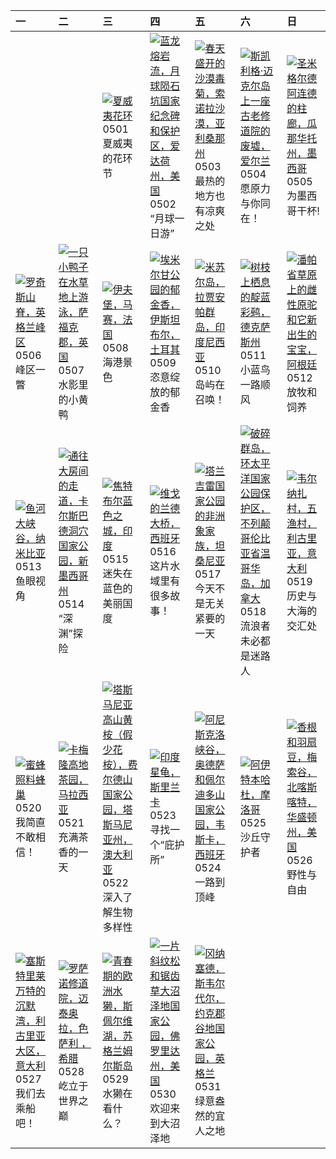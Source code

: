 | 一                                                                                                                                                                                                     | 二                                                                                                                                                                                                    | 三                                                                                                                                                                                                                     | 四                                                                                                                                                                                                             | 五                                                                                                                                                                                                                | 六                                                                                                                                                                                                                                 | 日                                                                                                                                                                                                         |
|:------------------------------------------------------------------------------------------------------------------------------------------------------------------------------------------------------|:-----------------------------------------------------------------------------------------------------------------------------------------------------------------------------------------------------|:----------------------------------------------------------------------------------------------------------------------------------------------------------------------------------------------------------------------|:--------------------------------------------------------------------------------------------------------------------------------------------------------------------------------------------------------------|:-----------------------------------------------------------------------------------------------------------------------------------------------------------------------------------------------------------------|:----------------------------------------------------------------------------------------------------------------------------------------------------------------------------------------------------------------------------------|:----------------------------------------------------------------------------------------------------------------------------------------------------------------------------------------------------------|
|                                                                                                                                                                                                       |                                                                                                                                                                                                      | [![](https://www.bing.com/th?id=OHR.HawaiianLei_ZH-CN7857272499_320x240.jpg '夏威夷花环')](https://www.bing.com/th?id=OHR.HawaiianLei_ZH-CN7857272499_UHD.jpg)<br>0501<br>夏威夷的花环节                                          | [![](https://www.bing.com/th?id=OHR.CratersOfTheMoon_ZH-CN8971565042_320x240.jpg '蓝龙熔岩流，月球陨石坑国家纪念碑和保护区，爱达荷州，美国')](https://www.bing.com/th?id=OHR.CratersOfTheMoon_ZH-CN8971565042_UHD.jpg)<br>0502<br>“月球一日游” | [![](https://www.bing.com/th?id=OHR.SonoranSpring_ZH-CN9246678734_320x240.jpg '春天盛开的沙漠毒菊，索诺拉沙漠，亚利桑那州')](https://www.bing.com/th?id=OHR.SonoranSpring_ZH-CN9246678734_UHD.jpg)<br>0503<br>最热的地方也有凉爽之处             | [![](https://www.bing.com/th?id=OHR.JediMonastery_ZH-CN0091557941_320x240.jpg '斯凯利格·迈克尔岛上一座古老修道院的废墟，爱尔兰')](https://www.bing.com/th?id=OHR.JediMonastery_ZH-CN0091557941_UHD.jpg)<br>0504<br>愿原力与你同在！                              | [![](https://www.bing.com/th?id=OHR.SanMiguelAllende_ZH-CN1840507091_320x240.jpg '圣米格尔德阿连德的柱廊，瓜那华托州，墨西哥')](https://www.bing.com/th?id=OHR.SanMiguelAllende_ZH-CN1840507091_UHD.jpg)<br>0505<br>为墨西哥干杯!    |
| [![](https://www.bing.com/th?id=OHR.TheRoachesPeakDistrict_ZH-CN2657532467_320x240.jpg '罗奇斯山脊，英格兰峰区')](https://www.bing.com/th?id=OHR.TheRoachesPeakDistrict_ZH-CN2657532467_UHD.jpg)<br>0506<br>峰区一瞥 | [![](https://www.bing.com/th?id=OHR.LittleDuckling_ZH-CN2922471258_320x240.jpg '一只小鸭子在水草地上游泳，萨福克郡，英国')](https://www.bing.com/th?id=OHR.LittleDuckling_ZH-CN2922471258_UHD.jpg)<br>0507<br>水影里的小黄鸭    | [![](https://www.bing.com/th?id=OHR.PortMarseille_ZH-CN3194394496_320x240.jpg '伊夫堡，马赛，法国')](https://www.bing.com/th?id=OHR.PortMarseille_ZH-CN3194394496_UHD.jpg)<br>0508<br>海港景色                                     | [![](https://www.bing.com/th?id=OHR.EmirganPark_ZH-CN3394557999_320x240.jpg '埃米尔甘公园的郁金香，伊斯坦布尔，土耳其')](https://www.bing.com/th?id=OHR.EmirganPark_ZH-CN3394557999_UHD.jpg)<br>0509<br>恣意绽放的郁金香                  | [![](https://www.bing.com/th?id=OHR.MisoolRajaAmpat_ZH-CN3557473032_320x240.jpg '米苏尔岛，拉贾安帕群岛，印度尼西亚')](https://www.bing.com/th?id=OHR.MisoolRajaAmpat_ZH-CN3557473032_UHD.jpg)<br>0510<br>岛屿在召唤！                  | [![](https://www.bing.com/th?id=OHR.TexasIndigoBunting_ZH-CN3699392300_320x240.jpg '树枝上栖息的靛蓝彩鹀，德克萨斯州')](https://www.bing.com/th?id=OHR.TexasIndigoBunting_ZH-CN3699392300_UHD.jpg)<br>0511<br>小蓝鸟一路顺风                             | [![](https://www.bing.com/th?id=OHR.GuanacoMother_ZH-CN3856540256_320x240.jpg '潘帕省草原上的雌性原驼和它新出生的宝宝，阿根廷')](https://www.bing.com/th?id=OHR.GuanacoMother_ZH-CN3856540256_UHD.jpg)<br>0512<br>放牧和饲养          |
| [![](https://www.bing.com/th?id=OHR.NamibiaCanyon_ZH-CN3973338246_320x240.jpg '鱼河大峡谷，纳米比亚')](https://www.bing.com/th?id=OHR.NamibiaCanyon_ZH-CN3973338246_UHD.jpg)<br>0513<br>鱼眼视角                    | [![](https://www.bing.com/th?id=OHR.CarlsbadNP_ZH-CN4136753542_320x240.jpg '通往大房间的走道，卡尔斯巴德洞穴国家公园，新墨西哥州')](https://www.bing.com/th?id=OHR.CarlsbadNP_ZH-CN4136753542_UHD.jpg)<br>0514<br>“深渊”探险       | [![](https://www.bing.com/th?id=OHR.BlueCityIndia_ZH-CN4275229255_320x240.jpg '焦特布尔蓝色之城，印度')](https://www.bing.com/th?id=OHR.BlueCityIndia_ZH-CN4275229255_UHD.jpg)<br>0515<br>迷失在蓝色的美丽国度                             | [![](https://www.bing.com/th?id=OHR.ReconquistaVigo_ZH-CN4619580424_320x240.jpg '维戈的兰德大桥，西班牙')](https://www.bing.com/th?id=OHR.ReconquistaVigo_ZH-CN4619580424_UHD.jpg)<br>0516<br>这片水域里有很多故事！                | [![](https://www.bing.com/th?id=OHR.TarangireElephants_ZH-CN5447385839_320x240.jpg '塔兰吉雷国家公园的非洲象家族，坦桑尼亚')](https://www.bing.com/th?id=OHR.TarangireElephants_ZH-CN5447385839_UHD.jpg)<br>0517<br>今天不是无关紧要的一天     | [![](https://www.bing.com/th?id=OHR.PacificRimNationalPark_ZH-CN5809123424_320x240.jpg '破碎群岛，环太平洋国家公园保护区，不列颠哥伦比亚省温哥华岛，加拿大')](https://www.bing.com/th?id=OHR.PacificRimNationalPark_ZH-CN5809123424_UHD.jpg)<br>0518<br>流浪者未必都是迷路人 | [![](https://www.bing.com/th?id=OHR.VernazzaItaly_ZH-CN6245826569_320x240.jpg '韦尔纳扎村，五渔村，利古里亚，意大利')](https://www.bing.com/th?id=OHR.VernazzaItaly_ZH-CN6245826569_UHD.jpg)<br>0519<br>历史与大海的交汇处           |
| [![](https://www.bing.com/th?id=OHR.HoneycombBee_ZH-CN6572760814_320x240.jpg '蜜蜂照料蜂巢')](https://www.bing.com/th?id=OHR.HoneycombBee_ZH-CN6572760814_UHD.jpg)<br>0520<br>我简直不敢相信！                      | [![](https://www.bing.com/th?id=OHR.MalaysiaTea_ZH-CN6758939415_320x240.jpg '卡梅隆高地茶园，马拉西亚')](https://www.bing.com/th?id=OHR.MalaysiaTea_ZH-CN6758939415_UHD.jpg)<br>0521<br>充满茶香的一天                  | [![](https://www.bing.com/th?id=OHR.SnowGumTasmania_ZH-CN6975160884_320x240.jpg '塔斯马尼亚高山黄桉（假少花桉），费尔德山国家公园，塔斯马尼亚州，澳大利亚')](https://www.bing.com/th?id=OHR.SnowGumTasmania_ZH-CN6975160884_UHD.jpg)<br>0522<br>深入了解生物多样性 | [![](https://www.bing.com/th?id=OHR.IndianStarTortoise_ZH-CN7177478610_320x240.jpg '印度星龟，斯里兰卡')](https://www.bing.com/th?id=OHR.IndianStarTortoise_ZH-CN7177478610_UHD.jpg)<br>0523<br>寻找一个“庇护所”              | [![](https://www.bing.com/th?id=OHR.OrdesaNationalPark_ZH-CN8545620273_320x240.jpg '阿尼斯克洛峡谷，奥德萨和佩尔迪多山国家公园，韦斯卡，西班牙')](https://www.bing.com/th?id=OHR.OrdesaNationalPark_ZH-CN8545620273_UHD.jpg)<br>0524<br>一路到顶峰 | [![](https://www.bing.com/th?id=OHR.MoroccoBenhaddou_ZH-CN8742267428_320x240.jpg '阿伊特本哈杜，摩洛哥')](https://www.bing.com/th?id=OHR.MoroccoBenhaddou_ZH-CN8742267428_UHD.jpg)<br>0525<br>沙丘守护者                                         | [![](https://www.bing.com/th?id=OHR.MethowWildflowers_ZH-CN8926661958_320x240.jpg '香根和羽扇豆，梅索谷，北喀斯喀特，华盛顿州，美国')](https://www.bing.com/th?id=OHR.MethowWildflowers_ZH-CN8926661958_UHD.jpg)<br>0526<br>野性与自由 |
| [![](https://www.bing.com/th?id=OHR.SestriLevante_ZH-CN9286254645_320x240.jpg '塞斯特里莱万特的沉默湾，利古里亚大区，意大利')](https://www.bing.com/th?id=OHR.SestriLevante_ZH-CN9286254645_UHD.jpg)<br>0527<br>我们去乘船吧！     | [![](https://www.bing.com/th?id=OHR.MeteoraMonastery_ZH-CN9551991708_320x240.jpg '罗萨诺修道院，迈泰奥拉，色萨利 ，希腊')](https://www.bing.com/th?id=OHR.MeteoraMonastery_ZH-CN9551991708_UHD.jpg)<br>0528<br>屹立于世界之巅 | [![](https://www.bing.com/th?id=OHR.MullOtter_ZH-CN9691813587_320x240.jpg '青春期的欧洲水獭，斯佩尔维湖，苏格兰姆尔斯岛')](https://www.bing.com/th?id=OHR.MullOtter_ZH-CN9691813587_UHD.jpg)<br>0529<br>水獭在看什么？                             | [![](https://www.bing.com/th?id=OHR.Everglades90th_ZH-CN9853372570_320x240.jpg '一片斜纹松和锯齿草大沼泽地国家公园，佛罗里达州，美国')](https://www.bing.com/th?id=OHR.Everglades90th_ZH-CN9853372570_UHD.jpg)<br>0530<br>欢迎来到大沼泽地      | [![](https://www.bing.com/th?id=OHR.YorkshireDalesNP_ZH-CN0775378262_320x240.jpg '冈纳塞德，斯韦尔代尔，约克郡谷地国家公园，英格兰')](https://www.bing.com/th?id=OHR.YorkshireDalesNP_ZH-CN0775378262_UHD.jpg)<br>0531<br>绿意盎然的宜人之地      |                                                                                                                                                                                                                                   |                                                                                                                                                                                                           |